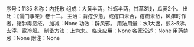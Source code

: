 序号：1135
名称：内托散
组成：大黄半两，牡蛎半两，甘草3钱，瓜蒌2个。
出处：《儒门事亲》卷十二。
主治：背疮少愈，或疮口未合，疮痂未敛，风痒时作者，诸肿毒恶疮。
加减：None
功效：辟风邪。
用法用量：水1大盏，煎3-5沸，去滓，露冷服。
制备方法：上为末。
临床应用：None
各家论述：None
用药禁忌：None
附注：None
